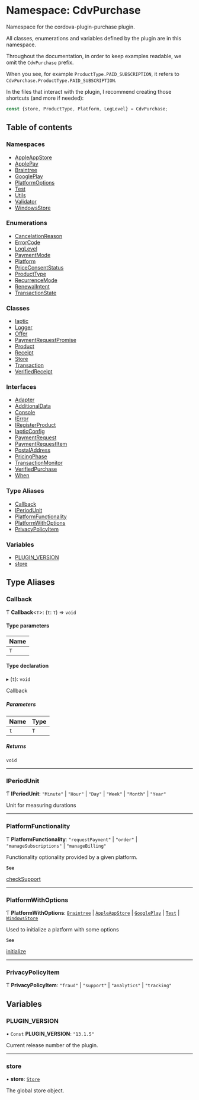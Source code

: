 # Namespace: CdvPurchase

Namespace for the cordova-plugin-purchase plugin.

All classes, enumerations and variables defined by the plugin are in this namespace.

Throughout the documentation, in order to keep examples readable, we omit the `CdvPurchase` prefix.

When you see, for example `ProductType.PAID_SUBSCRIPTION`, it refers to `CdvPurchase.ProductType.PAID_SUBSCRIPTION`.

In the files that interact with the plugin, I recommend creating those shortcuts (and more if needed):

```ts
const {store, ProductType, Platform, LogLevel} = CdvPurchase;
```

## Table of contents

### Namespaces

- [AppleAppStore](CdvPurchase.AppleAppStore.md)
- [ApplePay](CdvPurchase.ApplePay.md)
- [Braintree](CdvPurchase.Braintree.md)
- [GooglePlay](CdvPurchase.GooglePlay.md)
- [PlatformOptions](CdvPurchase.PlatformOptions.md)
- [Test](CdvPurchase.Test.md)
- [Utils](CdvPurchase.Utils.md)
- [Validator](CdvPurchase.Validator.md)
- [WindowsStore](CdvPurchase.WindowsStore.md)

### Enumerations

- [CancelationReason](../enums/CdvPurchase.CancelationReason.md)
- [ErrorCode](../enums/CdvPurchase.ErrorCode.md)
- [LogLevel](../enums/CdvPurchase.LogLevel.md)
- [PaymentMode](../enums/CdvPurchase.PaymentMode.md)
- [Platform](../enums/CdvPurchase.Platform.md)
- [PriceConsentStatus](../enums/CdvPurchase.PriceConsentStatus.md)
- [ProductType](../enums/CdvPurchase.ProductType.md)
- [RecurrenceMode](../enums/CdvPurchase.RecurrenceMode.md)
- [RenewalIntent](../enums/CdvPurchase.RenewalIntent.md)
- [TransactionState](../enums/CdvPurchase.TransactionState.md)

### Classes

- [Iaptic](../classes/CdvPurchase.Iaptic.md)
- [Logger](../classes/CdvPurchase.Logger.md)
- [Offer](../classes/CdvPurchase.Offer.md)
- [PaymentRequestPromise](../classes/CdvPurchase.PaymentRequestPromise.md)
- [Product](../classes/CdvPurchase.Product.md)
- [Receipt](../classes/CdvPurchase.Receipt.md)
- [Store](../classes/CdvPurchase.Store.md)
- [Transaction](../classes/CdvPurchase.Transaction.md)
- [VerifiedReceipt](../classes/CdvPurchase.VerifiedReceipt.md)

### Interfaces

- [Adapter](../interfaces/CdvPurchase.Adapter.md)
- [AdditionalData](../interfaces/CdvPurchase.AdditionalData.md)
- [Console](../interfaces/CdvPurchase.Console.md)
- [IError](../interfaces/CdvPurchase.IError.md)
- [IRegisterProduct](../interfaces/CdvPurchase.IRegisterProduct.md)
- [IapticConfig](../interfaces/CdvPurchase.IapticConfig.md)
- [PaymentRequest](../interfaces/CdvPurchase.PaymentRequest.md)
- [PaymentRequestItem](../interfaces/CdvPurchase.PaymentRequestItem.md)
- [PostalAddress](../interfaces/CdvPurchase.PostalAddress.md)
- [PricingPhase](../interfaces/CdvPurchase.PricingPhase.md)
- [TransactionMonitor](../interfaces/CdvPurchase.TransactionMonitor.md)
- [VerifiedPurchase](../interfaces/CdvPurchase.VerifiedPurchase.md)
- [When](../interfaces/CdvPurchase.When.md)

### Type Aliases

- [Callback](CdvPurchase.md#callback)
- [IPeriodUnit](CdvPurchase.md#iperiodunit)
- [PlatformFunctionality](CdvPurchase.md#platformfunctionality)
- [PlatformWithOptions](CdvPurchase.md#platformwithoptions)
- [PrivacyPolicyItem](CdvPurchase.md#privacypolicyitem)

### Variables

- [PLUGIN\_VERSION](CdvPurchase.md#plugin_version)
- [store](CdvPurchase.md#store)

## Type Aliases

### Callback

Ƭ **Callback**<`T`\>: (`t`: `T`) => `void`

#### Type parameters

| Name |
| :------ |
| `T` |

#### Type declaration

▸ (`t`): `void`

Callback

##### Parameters

| Name | Type |
| :------ | :------ |
| `t` | `T` |

##### Returns

`void`

___

### IPeriodUnit

Ƭ **IPeriodUnit**: ``"Minute"`` \| ``"Hour"`` \| ``"Day"`` \| ``"Week"`` \| ``"Month"`` \| ``"Year"``

Unit for measuring durations

___

### PlatformFunctionality

Ƭ **PlatformFunctionality**: ``"requestPayment"`` \| ``"order"`` \| ``"manageSubscriptions"`` \| ``"manageBilling"``

Functionality optionality provided by a given platform.

**`See`**

[checkSupport](../classes/CdvPurchase.Store.md#checksupport)

___

### PlatformWithOptions

Ƭ **PlatformWithOptions**: [`Braintree`](../interfaces/CdvPurchase.PlatformOptions.Braintree.md) \| [`AppleAppStore`](../interfaces/CdvPurchase.PlatformOptions.AppleAppStore.md) \| [`GooglePlay`](../interfaces/CdvPurchase.PlatformOptions.GooglePlay.md) \| [`Test`](../interfaces/CdvPurchase.PlatformOptions.Test.md) \| [`WindowsStore`](../interfaces/CdvPurchase.PlatformOptions.WindowsStore.md)

Used to initialize a platform with some options

**`See`**

[initialize](../classes/CdvPurchase.Store.md#initialize)

___

### PrivacyPolicyItem

Ƭ **PrivacyPolicyItem**: ``"fraud"`` \| ``"support"`` \| ``"analytics"`` \| ``"tracking"``

## Variables

### PLUGIN\_VERSION

• `Const` **PLUGIN\_VERSION**: ``"13.1.5"``

Current release number of the plugin.

___

### store

• **store**: [`Store`](../classes/CdvPurchase.Store.md)

The global store object.
